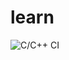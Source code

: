 # learn
![C/C++ CI](https://github.com/stepin104247/learn/workflows/C/C++%20CI/badge.svg?branch=master)
